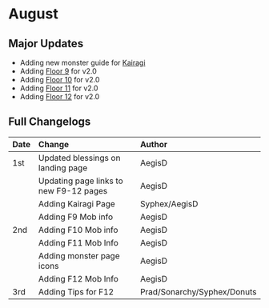 # August

## Major Updates

* Adding new monster guide for [Kairagi](../../monsters/untitled/kairagi.md)
* Adding [Floor 9](../../floors/spire/floor-9.md) for v2.0
* Adding [Floor 10](../../floors/spire/floor-10.md) for v2.0
* Adding [Floor 11](../../floors/spire/floor-11.md) for v2.0
* Adding [Floor 12](../../floors/spire/floor-12.md) for v2.0

## Full Changelogs

| Date | Change | Author |
| :--- | :--- | :--- |
| 1st | Updated blessings on landing page | AegisD |
|  | Updating page links to new F9-12 pages | AegisD |
|  | Adding Kairagi Page | Syphex/AegisD |
|  | Adding F9 Mob info | AegisD |
| 2nd | Adding F10 Mob info | AegisD |
|  | Adding F11 Mob Info | AegisD |
|  | Adding monster page icons | AegisD |
|  | Adding F12 Mob Info | AegisD |
| 3rd | Adding Tips for F12 | Prad/Sonarchy/Syphex/Donuts |



